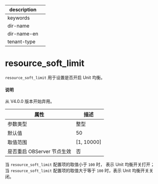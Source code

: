 |description||
|---|---|
|keywords||
|dir-name||
|dir-name-en||
|tenant-type||

resource_soft_limit 
========================================

`resource_soft_limit` 用于设置是否开启 Unit 均衡。

<main id="notice" type='explain'>
  <h4>说明</h4>
  <p>从 V4.0.0 版本开始弃用。</p>
</main>


|      **属性**      |    **描述**    |
|------------------|--------------|
| 参数类型             | 整型           |
| 默认值              | 50           |
| 取值范围             | \[1, 10000\] |
| 是否重启 OBServer 节点生效 | 否            |


当 `resource_soft_limit` 配置项的取值小于 `100` 时， 表示 Unit 均衡开关打开；当 `resource_soft_limit` 配置项的取值大于等于 `100` 时，表示 Unit 均衡开关关闭。
